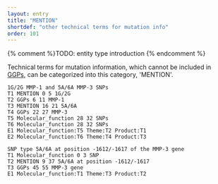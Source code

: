 ```yaml
---
layout: entry
title: "MENTION"
shortdef: "other technical terms for mutation info"
order: 101
---
```


{% comment %}TODO: entity type introduction {% endcomment %}

<!-- details -->

Technical terms for mutation information, which cannot be included in [GGPs](), can be categorized into this category, 'MENTION'.

~~~ ann
1G/2G MMP-1 and 5A/6A MMP-3 SNPs
T1 MENTION 0 5 1G/2G
T2 GGPs 6 11 MMP-1
T3 MENTION 16 21 5A/6A
T4 GGPs 22 27 MMP-3
T5 Molecular_function 28 32 SNPs
T6 Molecular_function 28 32 SNPs
E1 Molecular_function:T5 Theme:T2 Product:T1
E2 Molecular_function:T6 Theme:T4 Product:T3
~~~
~~~ ann
SNP type 5A/6A at position -1612/-1617 of the MMP-3 gene
T1 Molecular_function 0 3 SNP
T2 MENTION 9 37 5A/6A at position -1612/-1617
T3 GGPs 45 55 MMP-3 gene
E1 Molecular_function:T1 Theme:T3 Product:T2
~~~
